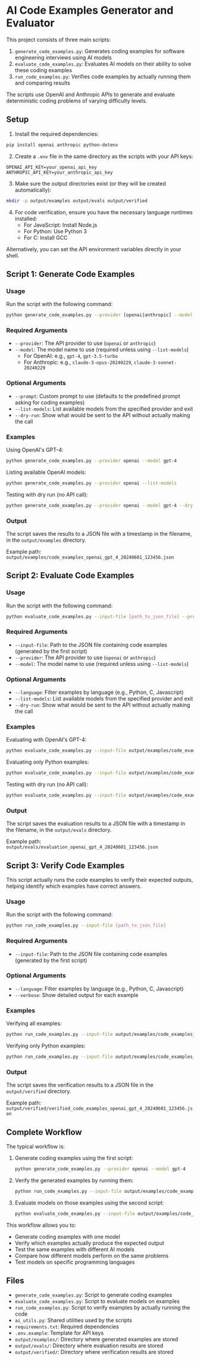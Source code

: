 # AI Code Examples Generator and Evaluator

This project consists of three main scripts:

1. `generate_code_examples.py`: Generates coding examples for software engineering interviews using AI models
2. `evaluate_code_examples.py`: Evaluates AI models on their ability to solve these coding examples
3. `run_code_examples.py`: Verifies code examples by actually running them and comparing results

The scripts use OpenAI and Anthropic APIs to generate and evaluate deterministic coding problems of varying difficulty levels.

## Setup

1. Install the required dependencies:
```bash
pip install openai anthropic python-dotenv
```

2. Create a `.env` file in the same directory as the scripts with your API keys:
```
OPENAI_API_KEY=your_openai_api_key
ANTHROPIC_API_KEY=your_anthropic_api_key
```

3. Make sure the output directories exist (or they will be created automatically):
```bash
mkdir -p output/examples output/evals output/verified
```

4. For code verification, ensure you have the necessary language runtimes installed:
   - For JavaScript: Install Node.js
   - For Python: Use Python 3
   - For C: Install GCC

Alternatively, you can set the API environment variables directly in your shell.

## Script 1: Generate Code Examples

### Usage

Run the script with the following command:

```bash
python generate_code_examples.py --provider [openai|anthropic] --model [model_name]
```

### Required Arguments

- `--provider`: The API provider to use (`openai` or `anthropic`)
- `--model`: The model name to use (required unless using `--list-models`)
  - For OpenAI: e.g., `gpt-4`, `gpt-3.5-turbo`
  - For Anthropic: e.g., `claude-3-opus-20240229`, `claude-3-sonnet-20240229`

### Optional Arguments

- `--prompt`: Custom prompt to use (defaults to the predefined prompt asking for coding examples)
- `--list-models`: List available models from the specified provider and exit
- `--dry-run`: Show what would be sent to the API without actually making the call

### Examples

Using OpenAI's GPT-4:
```bash
python generate_code_examples.py --provider openai --model gpt-4
```

Listing available OpenAI models:
```bash
python generate_code_examples.py --provider openai --list-models
```

Testing with dry run (no API call):
```bash
python generate_code_examples.py --provider openai --model gpt-4 --dry-run
```

### Output

The script saves the results to a JSON file with a timestamp in the filename, in the `output/examples` directory.

Example path: `output/examples/code_examples_openai_gpt_4_20240601_123456.json`

## Script 2: Evaluate Code Examples

### Usage

Run the script with the following command:

```bash
python evaluate_code_examples.py --input-file [path_to_json_file] --provider [openai|anthropic] --model [model_name]
```

### Required Arguments

- `--input-file`: Path to the JSON file containing code examples (generated by the first script)
- `--provider`: The API provider to use (`openai` or `anthropic`)
- `--model`: The model name to use (required unless using `--list-models`)

### Optional Arguments

- `--language`: Filter examples by language (e.g., Python, C, Javascript)
- `--list-models`: List available models from the specified provider and exit
- `--dry-run`: Show what would be sent to the API without actually making the call

### Examples

Evaluating with OpenAI's GPT-4:
```bash
python evaluate_code_examples.py --input-file output/examples/code_examples_openai_gpt_4_20240601_123456.json --provider openai --model gpt-4
```

Evaluating only Python examples:
```bash
python evaluate_code_examples.py --input-file output/examples/code_examples_openai_gpt_4_20240601_123456.json --provider openai --model gpt-4 --language Python
```

Testing with dry run (no API call):
```bash
python evaluate_code_examples.py --input-file output/examples/code_examples_openai_gpt_4_20240601_123456.json --provider openai --model gpt-4 --dry-run
```

### Output

The script saves the evaluation results to a JSON file with a timestamp in the filename, in the `output/evals` directory.

Example path: `output/evals/evaluation_openai_gpt_4_20240601_123456.json`

## Script 3: Verify Code Examples

This script actually runs the code examples to verify their expected outputs, helping identify which examples have correct answers.

### Usage

Run the script with the following command:

```bash
python run_code_examples.py --input-file [path_to_json_file]
```

### Required Arguments

- `--input-file`: Path to the JSON file containing code examples (generated by the first script)

### Optional Arguments

- `--language`: Filter examples by language (e.g., Python, C, Javascript)
- `--verbose`: Show detailed output for each example

### Examples

Verifying all examples:
```bash
python run_code_examples.py --input-file output/examples/code_examples_openai_gpt_4_20240601_123456.json
```

Verifying only Python examples:
```bash
python run_code_examples.py --input-file output/examples/code_examples_openai_gpt_4_20240601_123456.json --language Python
```

### Output

The script saves the verification results to a JSON file in the `output/verified` directory.

Example path: `output/verified/verified_code_examples_openai_gpt_4_20240601_123456.json`

## Complete Workflow

The typical workflow is:

1. Generate coding examples using the first script:
   ```bash
   python generate_code_examples.py --provider openai --model gpt-4
   ```

2. Verify the generated examples by running them:
   ```bash
   python run_code_examples.py --input-file output/examples/code_examples_openai_gpt_4_*.json
   ```

3. Evaluate models on those examples using the second script:
   ```bash
   python evaluate_code_examples.py --input-file output/examples/code_examples_openai_gpt_4_*.json --provider anthropic --model claude-3-opus-20240229
   ```

This workflow allows you to:
- Generate coding examples with one model
- Verify which examples actually produce the expected output
- Test the same examples with different AI models
- Compare how different models perform on the same problems
- Test models on specific programming languages

## Files

- `generate_code_examples.py`: Script to generate coding examples
- `evaluate_code_examples.py`: Script to evaluate models on examples
- `run_code_examples.py`: Script to verify examples by actually running the code
- `ai_utils.py`: Shared utilities used by the scripts
- `requirements.txt`: Required dependencies
- `.env.example`: Template for API keys
- `output/examples/`: Directory where generated examples are stored
- `output/evals/`: Directory where evaluation results are stored
- `output/verified/`: Directory where verification results are stored
